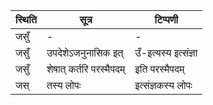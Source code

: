 | स्थिति | सूत्र | टिप्पणी |
| ----- | ------- | ------ |
| जसुँ | - | - |
| जसुँ | उपदेशेऽजनुनासिक इत् | उँ-इत्यस्य इत्संज्ञा |
| जसुँ | शेषात् कर्तरि परस्मैपदम् | इति परस्मैपदम् |
| जस् | तस्य लोपः | इत्संज्ञकस्य लोपः |
